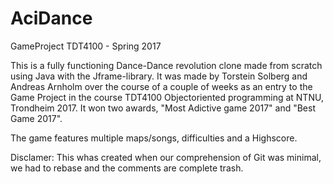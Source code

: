 # AciDance
GameProject TDT4100 - Spring 2017

This is a fully functioning Dance-Dance revolution clone made from scratch using Java with the Jframe-library.
It was made by Torstein Solberg and Andreas Arnholm over the course of a couple of weeks as an entry to the 
Game Project in the course TDT4100 Objectoriented programming at NTNU, Trondheim 2017. It won two awards, 
"Most Adictive game 2017" and "Best Game 2017".

The game features multiple maps/songs, difficulties and a Highscore. 

Disclamer:
This whas created when our comprehension of Git was minimal, we had to rebase and the comments are complete trash.

